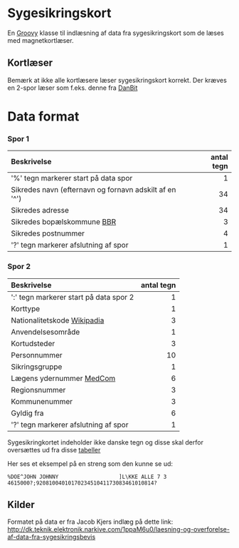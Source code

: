 # Sygesikringskort

En [Groovy](http://groovy-lang.org/) klasse til indlæsning af data fra sygesikringskort som de læses med magnetkortlæser.

## Kortlæser
Bemærk at ikke alle kortlæsere læser sygesikringskort korrekt.
Der kræves en 2-spor læser som f.eks. denne fra [DanBit](http://www.danbit.dk/da/stregkode-magnetkort-rfid-pos-og-printer/11131-3-spors-magnetkortlaeser-med-usb-interface--til-sundhedskort--medlemskort-mm--med---oe-aa--sort.html)

# Data format

### Spor 1

|Beskrivelse| antal tegn |
|:----------|-----------:|
|'%' tegn markerer start på data spor | 1 |
|Sikredes navn (efternavn og fornavn adskilt af en '^')| 34 |
|Sikredes adresse | 34 |
|Sikredes bopælskommune [BBR](http://bbr.dk/kommunekode/0/30) | 3 |
|Sikredes postnummer | 4 |
|'?' tegn markerer afslutning af spor | 1 |

### Spor 2

|Beskrivelse| antal tegn |
|:----------|-----------:|
|':' tegn markerer start på data spor 2 | 1 |
|Korttype | 1 |
|Nationalitetskode [Wikipadia](https://da.wikipedia.org/wiki/ISO_3166-1) | 3 |
|Anvendelsesområde | 1 |
|Kortudsteder | 3 |
|Personnummer | 10 |
|Sikringsgruppe |1 |
|Lægens ydernummer [MedCom](https://www.medcom.dk/opslag/koder-tabeller-ydere/yderelokationsnumre/laegepraksis-i-danmark) | 6 |
|Regionsnummer | 3 |
|Kommunenummer | 3 |
|Gyldig fra | 6 |
|'?' tegn markerer afslutning af spor | 1 |

Sygesikringkortet indeholder ikke danske tegn og disse skal derfor oversættes ud fra disse [tabeller](https://en.wikipedia.org/wiki/National_Replacement_Character_Set)

Her ses et eksempel på en streng som den kunne se ud:

    %DOE^JOHN JOHNNY                   ]L\KKE ALLE 7 3                   4615000?;9208100401017023451041173083461010814?

## Kilder
Formatet på data er fra Jacob Kjers indlæg på dette link:
http://dk.teknik.elektronik.narkive.com/1ppaM6u0/laesning-og-overforelse-af-data-fra-sygesikringsbevis  